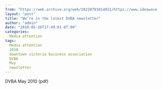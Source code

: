 ```yaml
---
from: "https://web.archive.org/web/20220701014021/https://www.ideawave.ca/were-in-the-latest-dvba-newsletter/"
layout: "post"
title: "We’re in the latest DVBA newsletter"
author: "admin"
date: "2010-05-26T17:49:01-07:00"
categories:
  Media attention
tags: 
  Media attention
  2010
  downtown victoria business association
  DVBA
  May
  newsletter
---
```


DVBA May 2010 (pdf)
